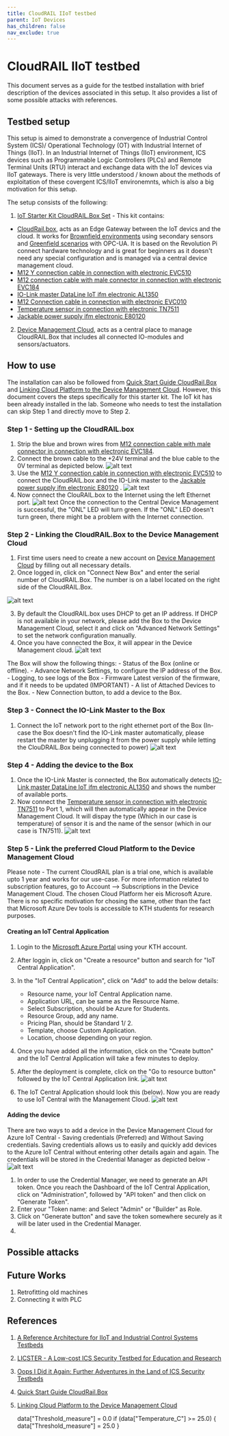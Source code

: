 ```yaml
---
title: CloudRAIL IIoT testbed
parent: IoT Devices
has_children: false
nav_exclude: true
---
```


# CloudRAIL IIoT testbed

This document serves as a guide for the testbed installation with brief description of the devices associated in this setup. It also provides a list of some possible attacks with references. 

## Testbed setup

This setup is aimed to demonstrate a convergence of Industrial Control System (ICS)/ Operational Technology (OT) with Industrial Internet of Things (IIoT). In an Industrial Internet of Things (IIoT) environment, ICS devices such as Programmable Logic Controllers (PLCs) and Remote Terminal Units (RTU) interact and exchange data with the IoT devices via IIoT gateways. There is very little understood / known about the methods of exploitation of these covergent ICS/IIoT environemnts, which is also a big motivation for this setup. 

The setup consists of the following:

1. [IoT Starter Kit CloudRAIL.Box Set](https://www.automation24.se/iot-startkit-cloudrail-box-set) - 
This kit contains:
- [CloudRail.box](https://cloudrail.com/cloudrail-iot-box/), acts as an Edge Gateway between the IoT devics and the cloud. It works for [Brownfield environments](https://cloudrail.com/cloudrail-iot-box/io-link-connector/) using secondary sensors and [Greenfield scenarios](https://blog.cloudrail.com/opcua-to-any-cloud/) with OPC-UA. It is based on the Revolution Pi connect hardware technology and is great for beginners as it doesn't need any special configuration and is managed via a central device management cloud.
- [M12 Y connection cable in connection with electronic EVC510](https://www.automation24.se/m12-y-anslutningskabel-ifm-electronic-evc510) 
- [M12 connection cable with male connector in connection with electronic EVC184](https://www.automation24.se/m12-anslutningkabel-med-hankontakt-ifm-electronic-evc184)
- [IO-Link master DataLine IoT ifm electronic AL1350](https://www.ifm.com/de/en/product/AL1350?tab=details)
- [M12 Connection cable in connection with electronic EVC010](https://www.automation24.se/m12-anslutningskabel-ifm-electronic-evc010)
- [Temperature sensor in connection with electronic TN7511](https://www.automation24.se/temperaturgivare-ifm-electronic-tn7511)
- [Jackable power supply ifm electronic E80120](https://www.automation24.se/jackbart-naetaggregat-ifm-electronic-e80120)

2. [Device Management Cloud](https://cloudrail.com/device-management-cloud/), acts as a central place to manage CloudRAIL.Box that includes all connected IO-modules and sensors/actuators. 

## How to use

The installation can also be followed from [Quick Start Guide CloudRail.Box](https://cloudrail.com/quick-start-guide/) and [Linking Cloud Platform to the Device Management Cloud](https://devices.cloudrail.com/documentation). However, this document covers the steps specifically for this starter kit. The IoT kit has been already installed in the lab. Someone who needs to test the installation can skip Step 1 and directly move to Step 2. 

### Step 1 - Setting up the CloudRAIL.box

1. Strip the blue and brown wires from [M12 connection cable with male connector in connection with electronic EVC184](https://www.automation24.se/m12-anslutningkabel-med-hankontakt-ifm-electronic-evc184).
2. Connect the brown cable to the +24V terminal and the blue cable to the 0V terminal as depicted below.
![alt text](images/PowerWiring.png)
3. Use the [M12 Y connection cable in connection with electronic EVC510](https://www.automation24.se/m12-y-anslutningskabel-ifm-electronic-evc510) to connect the CloudRAIL.box and the IO-Link master to the [Jackable power supply ifm electronic E80120](https://www.automation24.se/jackbart-naetaggregat-ifm-electronic-e80120) .
![alt text](images/PowerSupply.png)
4. Now connect the ClouRAIL.box to the Internet using the left Ethernet port. 
![alt text](images/Internet.png)
Once the connection to the Central Device Management is successful, the "ONL" LED will turn green. If the "ONL" LED doesn't turn green, there might be a problem with the Internet connection. 

### Step 2 - Linking the CloudRAIL.Box to the Device Management Cloud

1. First time users need to create a new account on [Device Management Cloud](https://devices.cloudrail.com/signup ) by filling out all necessary details.
2. Once logged in, click on "Connect New Box" and enter the serial number of CloudRAIL.Box. The number is on a label located on the right side of the 	CloudRAIL.Box.

![alt text](images/SerialNumber.png)

3. By default the CloudRAIL.box uses DHCP to get an IP address. If DHCP is not available in your network, please add the Box to the Device Management Cloud, select it and click on "Advanced Network Settings" to set the network configuration manually.
4. Once you have connected the Box, it will appear in the Device Management cloud. 
![alt text](images/IOLinkMaster.CloudRailBox)

The Box will show the following things:
	- Status of the Box (online or offline).
	- Advance Network Settings, to configure the IP address of the Box.
	- Logging, to see logs of the Box
	- Firmware Latest version of the firmware, and if it needs to be updated (IMPORTANT)
	- A list of Attached Devices to the Box.
	- New Connection button, to add a device to the Box.

### Step 3 - Connect the IO-Link Master to the Box

1. Connect the IoT network port to the right ethernet port of the Box (In-case the Box doesn't find the IO-Link master automatically, please restart the master by unplugging it from the power supply while letting the ClouDRAIL.Box being connected to power)
![alt text](images/IOLinkMaster.png)


### Step 4 - Adding the device to the Box

1. Once the IO-Link Master is connected, the Box automatically detects [IO-Link master DataLine IoT ifm electronic AL1350](https://www.ifm.com/de/en/product/AL1350?tab=details) and shows the number of available ports. 
2. Now connect the [Temperature sensor in connection with electronic TN7511](https://www.automation24.se/temperaturgivare-ifm-electronic-tn7511) to Port 1, which will then automatically appear in the Device Management Cloud. It will dispay the type (Which in our case is temperature) of sensor it is and the name of the sensor (which in our case is TN7511). 
![alt text](images/BoxConfiguration.png)

### Step 5 - Link the preferred Cloud Platform to the Device Management Cloud
Please note - The current CloudRAIL plan is a trial one, which is available upto 1 year and works for our use-case. For more information related to subscription features, go to Account --> Subscriptions in the Device Management Cloud.
The chosen Cloud Platform her eis Microsoft Azure. There is no specific motivation for chosing the same, other than the fact that Microsoft Azure Dev tools is accessible to KTH students for research purposes. 

#### Creating an IoT Central Application
1. Login to the [Microsoft Azure Portal](https://portal.azure.com/) using your KTH account. 
2. After loggin in, click on "Create a resource" button and search for "IoT Central Application".
3. In the "IoT Central Application", click on "Add" to add the below details:
	- Resource name, your IoT Central Application name.
	- Application URL, can be same as the Resource Name.
	- Select Subscription, should be Azure for Students.
	- Resource Group, add any name.
	- Pricing Plan, should be Standard 1/ 2.
	- Template, choose Custom Application.
	- Location, choose depending on your region.
4. Once you have added all the information, click on the "Create button" and the IoT Central Application will take a few minutes to deploy.
5. After the deployment is complete, click on the "Go to resource button" followed by the IoT Central Application link.
![alt text](images/IoTCentralLink.png)

6. The IoT Central Application should look this (below). Now you are ready to use IoT Central with the Management Cloud.
![alt text](images/IoTCentralApplication.png)

#### Adding the device
There are two ways to add a device in the Device Management Cloud for Azure IoT Central - Saving credentials (Preferred) and Without Saving credentials. Saving credentials allows us to easily and quickly add devices to the Azure IoT Central without entering other details again and again. The credentials will be stored in the Credential Manager as depicted below -
![alt text](images/CredentialManager.png)

1. In order to use the Credential Manager, we need to generate an API token. Once you reach the Dashboard of the IoT Central Application, click on "Administration", followed by "API token" and then click on "Generate Token".
2. Enter your "Token name: and Select "Admin" or "Builder" as Role. 
3. Click on "Generate button" and save the token somewhere securely as it will be later used in the Credential Manager.
4. 

## Possible attacks


## Future Works

1. Retrofitting old machines
2. Connecting it with PLC

## References

1. [A Reference Architecture for IIoT and Industrial Control Systems Testbeds](https://research-information.bris.ac.uk/ws/portalfiles/portal/186781375/CameraReady_A_Reference_Architecture_for_IIoT_and_Industrial_Control_Systems_Testbeds.pdf)
2. [LICSTER - A Low-cost ICS Security Testbed for Education and Research](https://github.com/hsainnos/LICSTER)
3. [Oops I Did it Again: Further Adventures in the Land of ICS Security Testbeds](https://dl.acm.org/doi/pdf/10.1145/3338499.3357355)
4. [Quick Start Guide CloudRail.Box](https://cloudrail.com/quick-start-guide/)
5. [Linking Cloud Platform to the Device Management Cloud](https://devices.cloudrail.com/documentation)


	data["Threshold_measure"] = 0.0
 	if (data["Temperature_C"] >= 25.0) {
    	data["Threshold_measure"] = 25.0
    }
